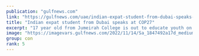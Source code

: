 ```yaml
---
publication: "gulfnews.com"
link: "https://gulfnews.com/uae/indian-expat-student-from-dubai-speaks-at-cop27-1.91886059"
title: "Indian expat student from Dubai speaks at COP27"
excerpt: "17 year old from Jumeirah College is out to educate youth on sustainability"
image: "https://imagevars.gulfnews.com/2022/11/14/Sa_1847492a17d_medium.jpg"
group: con
rank: 5
---
```

